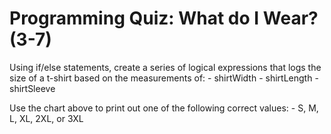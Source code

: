 # Programming Quiz: What do I Wear? (3-7)
Using if/else statements, create a series of logical expressions that logs the size of a t-shirt based on the measurements of:
    - shirtWidth
    - shirtLength
    - shirtSleeve
 
   Use the chart above to print out one of the following correct values:
    - S, M, L, XL, 2XL, or 3XL
